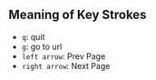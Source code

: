 ## Meaning of Key Strokes
- `q`: quit
- `g`: go to url
- `left arrow`: Prev Page
- `right arrow`: Next Page
